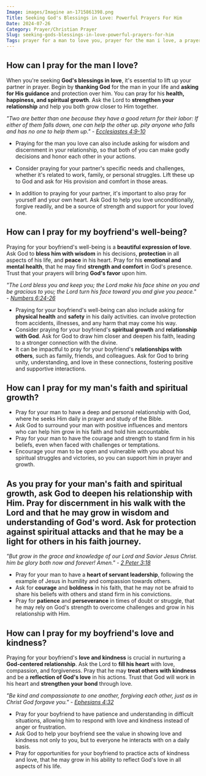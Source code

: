 ```yaml
---
Image: images/Imagine an-1715861398.png
Title: Seeking God's Blessings in Love: Powerful Prayers For Him
Date: 2024-07-26
Category: Prayer/Christian Prayer
Slug: seeking-gods-blessings-in-love-powerful-prayers-for-him
Tags: prayer for a man to love you, prayer for the man i love, a prayer for your boyfriend, prayers for him, short prayer for my boyfriend, love prayer for boyfriend, i pray for him quotes, prayers to pray for your boyfriend, prayer for a man i love, praying for the man you love, prayer for man i love, prayers for the man you love, prayer for my man, prayer to my lover, pray for my love one, prayer for my boyfriend, a prayer for him, prayers for my love ones, love prayer for him, love prayers for him, prayer, christian prayer
---
```

## How can I pray for the man I love?

When you're seeking **God's blessings in love**, it's essential to lift up your partner in prayer. Begin by **thanking God** for the man in your life and **asking for His guidance** and protection over him. You can pray for his **health, happiness, and spiritual growth**. Ask the Lord to **strengthen your relationship** and help you both grow closer to Him together.

*"Two are better than one because they have a good return for their labor: If either of them falls down, one can help the other up.  pity anyone who falls and has no one to help them up." - [Ecclesiastes 4:9-10](https://www.bibleref.com/Ecclesiastes/4/Ecclesiastes-4-9.html)*

- Praying for the man you love can also include asking for wisdom and discernment in your relationship, so that both of you can make godly decisions and honor each other in your actions.

- Consider praying for your partner's specific needs and challenges, whether it's related to work, family, or personal struggles. Lift these up to God and ask for His provision and comfort in those areas.

- In addition to praying for your partner, it's important to also pray for yourself and your own heart. Ask God to help you love unconditionally, forgive readily, and be a source of strength and support for your loved one.


## How can I pray for my boyfriend's well-being?

Praying for your boyfriend's well-being is a **beautiful expression of love**. Ask God to **bless him with wisdom** in his decisions, **protection** in all aspects of his life, and **peace** in his heart. Pray for his **emotional and mental health**, that he may find **strength and comfort** in God's presence. Trust that your prayers will bring **God's favor** upon him.

*"The Lord bless you and keep you; the Lord make his face shine on you and be gracious to you; the Lord turn his face toward you and give you peace." - [Numbers 6:24-26](https://www.bibleref.com/Numbers/6/Numbers-6-24.html)*

- Praying for your boyfriend's well-being can also include asking for **physical health** and **safety** in his daily activities.  can involve protection from accidents, illnesses, and any harm that may come his way.
- Consider praying for your boyfriend's **spiritual growth** and **relationship with God**. Ask for God to draw him closer and deepen his faith, leading to a stronger connection with the divine.
- It can be impactful to pray for your boyfriend's **relationships with others**, such as family, friends, and colleagues. Ask for God to bring unity, understanding, and love in these connections, fostering positive and supportive interactions.


## How can I pray for my man's faith and spiritual growth?

- Pray for your man to have a deep and personal relationship with God, where he seeks Him daily in prayer and study of the Bible.
- Ask God to surround your man with positive influences and mentors who can help him grow in his faith and hold him accountable.
- Pray for your man to have the courage and strength to stand firm in his beliefs, even when faced with challenges or temptations. 
- Encourage your man to be open and vulnerable with you about his spiritual struggles and victories, so you can support him in prayer and growth.


## As you pray for your man's faith and spiritual growth, ask God to **deepen his relationship** with Him. Pray for **discernment** in his walk with the Lord and that he may **grow in wisdom** and understanding of God's word. Ask for **protection** against spiritual attacks and that he may be a **light** for others in his faith journey.

*"But grow in the grace and knowledge of our Lord and Savior Jesus Christ.  him be glory both now and forever! Amen." - [2 Peter 3:18](https://www.bibleref.com/2-Peter/3/2-Peter-3-18.html)*

- Pray for your man to have a **heart of servant leadership**, following the example of Jesus in humility and compassion towards others.
- Ask for **courage** and **boldness** in his faith, that he may not be afraid to share his beliefs with others and stand firm in his convictions.
- Pray for **patience** and **perseverance** in times of doubt or struggle, that he may rely on God's strength to overcome challenges and grow in his relationship with Him.


## How can I pray for my boyfriend's love and kindness?

Praying for your boyfriend's **love and kindness** is crucial in nurturing a **God-centered relationship**. Ask the Lord to **fill his heart** with love, compassion, and forgiveness. Pray that he may **treat others with kindness** and be a **reflection of God's love** in his actions. Trust that God will work in his heart and **strengthen your bond** through love.

*"Be kind and compassionate to one another, forgiving each other, just as in Christ God forgave you." - [Ephesians 4:32](https://www.bibleref.com/Ephesians/4/Ephesians-4-32.html)*

- Pray for your boyfriend to have patience and understanding in difficult situations, allowing him to respond with love and kindness instead of anger or frustration.
- Ask God to help your boyfriend see the value in showing love and kindness not only to you, but to everyone he interacts with on a daily basis.
- Pray for opportunities for your boyfriend to practice acts of kindness and love, that he may grow in his ability to reflect God's love in all aspects of his life.